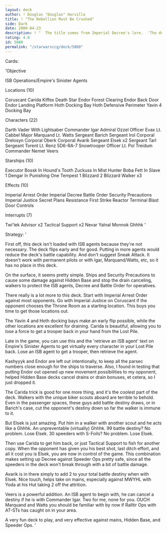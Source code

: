 ```yaml
---
layout: deck
author: ! Douglas "Douglas" Harvilla
title: ! "The Rebellion Must Be Crushed"
side: Dark
date: 2000-04-23
description: ! "  The title comes from Imperial Decree's lore.  'The destruction of the Alliance is your primary goal.'  To this end, the Emperor has given you command of several starships and walkers, with excellent crews to cut a swath through the Rebel forces.  Us"
rating: 4.0
id: 5880
permalink: "/starwarsccg/deck/5880"
---
```

Cards: 

'Objective

ISB Operations/Empire's Sinister Agents

Locations (10)

Coruscant
Carida
Kiffex
Death Star
Endor Forest Clearing
Endor Back Door
Endor Landing Platform
Hoth Docking Bay
Hoth Defensive Perimeter
Yavin 4 Docking Bay

Characters (22)

Darth Vader With Lightsaber
Commander Igar
Admiral Ozzel
Officer Evax
Lt. Cabbel
Major Marquand
Lt. Watts
Sergeant Barich
Sergeant Irol
Corporal Drelosyn
Corporal Oberk
Corporal Avarik
Sergeant Elsek x2
Sergeant Tarl
Sergeant Torent
Lt. Renz
5D6-RA-7
Snowtrooper Officer
Lt. Pol Treidum
Commander Nemet
Veers

Starships (10)

Executor
Bossk In Hound's Tooth
Zuckuss In Mist Hunter
Boba Fett In Slave 1
Dengar In Punishing One
Tempest 1
Blizzard 2
Blizzard Walker x3

Effects (10)

Imperial Arrest Order
Imperial Decree
Battle Order
Security Precautions
Imperial Justice
Secret Plans
Resistance
First Strike
Reactor Terminal
Blast Door Controls

Interrupts (7)

Twi'lek Advisor x2
Tactical Support x2
Nevar Yalnal
Monnok
Ghhhk '

Strategy: '

  First off, this deck isn't loaded with ISB agents because they're not necessary.	The deck flips early and for good.  Putting in more agents would reduce the deck's battle capability.	And don't suggest Sneak Attack.  It doesn't work with permanent pilots or with Igar, Marquand/Watts, etc, so it has no place in this deck.

  On the surface, it seems pretty simple.  Ships and Security Precautions to cause some damage against Hidden Base and stop the drain canceling, walkers to protect the ISB agents, Decree and Battle Order for operatives.

  There really is a lot more to this deck.  Start with Imperial Arrest Order against most opponents.  Go with Imperial Justice on Coruscant if the opponent chooses the Throne Room as a starting location.  This buys you time to get those locations out.

  The Yavin 4 and Hoth docking bays make an early flip possible, while the other locations are excellent for draining.	Carida is beautiful, allowing you to lose a force to get a trooper back in your hand from the Lost Pile.

  Late in the game, you can use this and the 'retrieve an ISB agent' text on Empire's Sinister Agents to get virtually every character in your Lost Pile back.  Lose an ISB agent to get a trooper, then retrieve the agent.

  Kashyyyk and Endor are left out intentionally, to keep all the parsec numbers close enough for the ships to traverse.  Also, I found in testing that putting Endor out opened up new movement possibilities to my opponent, helped Hidden Base decks cancel drains or drain bonuses, et cetera, so I just dropped it.

  The Carida trick is good for one more thing, and it's the coolest part of the deck.	Walkers with the unique biker scouts aboard are terrible to behold.  Even in the passenger spaces, these guys add battle destiny draws, or in Barich's case, cut the opponent's destiny down so far the walker is immune to it.

  But Elsek is just amazing.  Put him in a walker with another scout and he acts like a Ghhhk.	An unpreventable (virtually) Ghhhk.  99 battle destiny?  No problem.  Lose Elsek.  30 speeders with S-Foils?  No problem.  Lose Elsek.

  Then use Carida to get him back, or just Tactical Support to fish for another copy.  When the opponent has given you his best shot, last ditch effort, and all it cost you is Elsek, you are now in control of the game.  This combination makes setting up Decree against Speeder Ops pretty safe, since all the speeders in the deck won't break through with a bit of battle damage.

  Avarik is in there simply to add 2 to your total battle destiny when with Elsek.  Nice touch, helps take on mains, especially against MWYHL with Yoda at his Hut taking 2 off the attrition.

  Veers is a powerful addition.  An ISB agent to begin with, he can cancel a destiny if he is with Commander Igar.  Two for me, none for you.  OUCH  Marquand and Watts you should be familiar with by now if Ralltir Ops with AT-STs has caught on in your area.

  A very fun deck to play, and very effective against mains, Hidden Base, and Speeder Ops.   '
